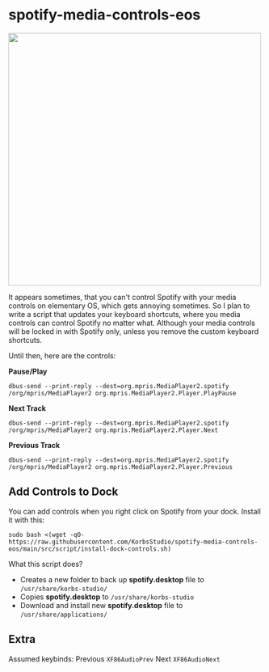 # spotify-media-controls-eos
<img width="500px" src="https://i.imgur.com/aNB6JPU.png">

It appears sometimes, that you can't control Spotify with your media controls on elementary OS, which gets annoying sometimes.
So I plan to write a script that updates your keyboard shortcuts, where you media controls can control Spotify no matter what.
Although your media controls will be locked in with Spotify only, unless you remove the custom keyboard shortcuts.

Until then, here are the controls:

**Pause/Play**

```
dbus-send --print-reply --dest=org.mpris.MediaPlayer2.spotify /org/mpris/MediaPlayer2 org.mpris.MediaPlayer2.Player.PlayPause
```
**Next Track**

```
dbus-send --print-reply --dest=org.mpris.MediaPlayer2.spotify /org/mpris/MediaPlayer2 org.mpris.MediaPlayer2.Player.Next
```
**Previous Track**

```
dbus-send --print-reply --dest=org.mpris.MediaPlayer2.spotify /org/mpris/MediaPlayer2 org.mpris.MediaPlayer2.Player.Previous
```
## Add Controls to Dock
You can add controls when you right click on Spotify from your dock.
Install it with this:

```
sudo bash <(wget -qO- https://raw.githubusercontent.com/KorbsStudio/spotify-media-controls-eos/main/src/script/install-dock-controls.sh)
```
What this script does?
 - Creates a new folder to back up __spotify.desktop__ file to `/usr/share/korbs-studio/`
 - Copies __spotify.desktop__ to `/usr/share/korbs-studio`
 - Download and install new __spotify.desktop__ file to `/usr/share/applications/`

## Extra
Assumed keybinds:
Previous `XF86AudioPrev`
Next `XF86AudioNext`
